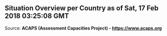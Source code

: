 ## Situation Overview per Country as of Sat, 17 Feb 2018 03:25:08 GMT

Source: **ACAPS (Assessment Capacities Project) - https://www.acaps.org**